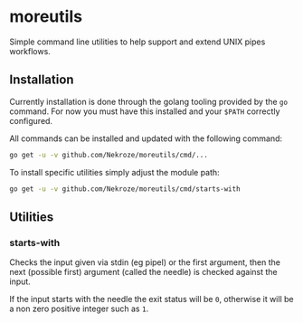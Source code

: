 # moreutils

Simple command line utilities to help support and extend UNIX pipes workflows.

## Installation

Currently installation is done through the golang tooling provided by the `go` command. For now you must have this installed and your `$PATH` correctly configured.

All commands can be installed and updated with the following command:

```bash
go get -u -v github.com/Nekroze/moreutils/cmd/...
```

To install specific utilities simply adjust the module path:

```bash
go get -u -v github.com/Nekroze/moreutils/cmd/starts-with
```

## Utilities

### starts-with

Checks the input given via stdin (eg pipel) or the first argument, then the next (possible first) argument (called the needle) is checked against the input.

If the input starts with the needle the exit status will be `0`, otherwise it will be a non zero positive integer such as `1`.
